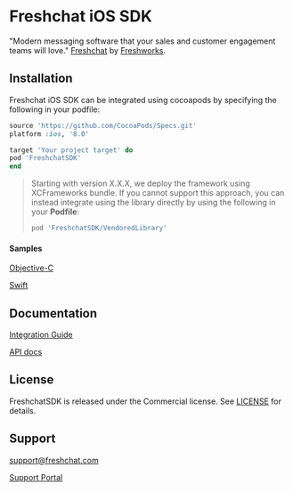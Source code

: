 Freshchat iOS SDK
=================

"Modern messaging software that your sales and customer engagement teams will love." [Freshchat](http://www.freshchat.com) by [Freshworks](https://www.freshworks.com).

## Installation
Freshchat iOS SDK can be integrated using cocoapods by specifying the following in your podfile:

```ruby
source 'https://github.com/CocoaPods/Specs.git'
platform :ios, '8.0'

target 'Your project target' do
pod 'FreshchatSDK'
end
```

> Starting with version X.X.X, we deploy the framework using XCFrameworks bundle. If you cannot support this approach, you can instead integrate using the library directly by using the following in your **Podfile**:
>
> ```ruby
> pod 'FreshchatSDK/VendoredLibrary'
> ```

#### Samples
[Objective-C](https://github.com/freshdesk/freshchat-ios/tree/master/Sample/ObjectiveCSample)

[Swift](https://github.com/freshdesk/freshchat-ios/tree/master/Sample/SwiftSample)


## Documentation
[Integration Guide](https://support.freshchat.com/support/solutions/articles/50000000048-freshchat-ios-sdk-integration-steps)

[API docs](http://cocoadocs.org/docsets/FreshchatSDK)

## License
FreshchatSDK is released under the Commercial license. See [LICENSE](https://github.com/freshdesk/freshchat-ios/blob/master/FreshchatSDK/LICENSE) for details.

## Support
[support@freshchat.com](mailto:support@freshchat.com)

[Support Portal](https://support.freshchat.com)
